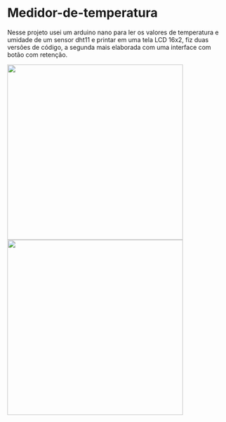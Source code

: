 # Medidor-de-temperatura
Nesse projeto usei um arduino nano para ler os valores de temperatura e umidade de um sensor dht11 e printar em uma tela LCD 16x2, fiz duas versões de código, a segunda mais elaborada com uma interface com botão com retenção.

<p float="left">
  <img src="IMG_20231128_100933.jpg"  width="400"/>
  <img src="IMG_20231128_101007.jpg" width="400" />
</p>
